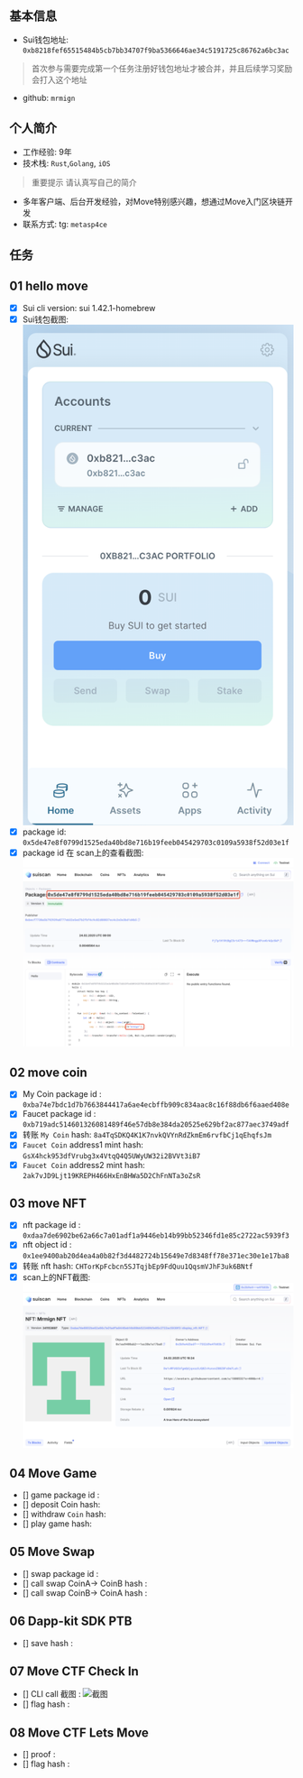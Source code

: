 ## 基本信息
- Sui钱包地址: `0xb8218fef65515484b5cb7bb34707f9ba5366646ae34c5191725c86762a6bc3ac`
> 首次参与需要完成第一个任务注册好钱包地址才被合并，并且后续学习奖励会打入这个地址
- github: `mrmign`

## 个人简介
- 工作经验: 9年
- 技术栈: `Rust`,`Golang`, `iOS`
> 重要提示 请认真写自己的简介
- 多年客户端、后台开发经验，对Move特别感兴趣，想通过Move入门区块链开发
- 联系方式: tg: `metasp4ce` 

## 任务

##   01 hello move  
- [x] Sui cli version: sui 1.42.1-homebrew
- [x] Sui钱包截图: ![Sui钱包截图](./images/wallet.png)
- [x] package id: `0x5de47e8f0799d1525eda40bd8e716b19feeb045429703c0109a5938f52d03e1f`
- [x] package id 在 scan上的查看截图:![Scan截图](./images/package.png)

##   02 move coin
- [x] My Coin package id : `0xba74e7bdc1d7b7663844417a6ae4ecbffb909c834aac8c16f88db6f6aaed408e`
- [x] Faucet package id : `0xb719adc514601326081489f46e57db8e384da20525e629bf2ac877aec3749adf`
- [x] 转账 `My Coin` hash: `8a4TqSDKQ4K1K7nvkQVYnRdZkmEm6rvfbCj1qEhqfsJm`
- [x] `Faucet Coin` address1 mint hash: `GsX4hck953dfVrubg3x4VtqQ4Q5UWyUW32i2BVVt3iB7`
- [x] `Faucet Coin` address2 mint hash: `2ak7vJD9Ljt19KREPH466HxEnBHWa5D2ChFnNTa3oZsR`

##   03 move NFT
- [x] nft package id : `0xdaa7de6902be62a66c7a01adf1a9446eb14b99bb52346fd1e85c2722ac5939f3`
- [x] nft object id : `0x1ee9400ab20d4ea4a0b82f3d4482724b15649e7d8348ff78e371ec30e1e17ba8`
- [x] 转账 nft  hash: `CHTorKpFcbcn5SJTqjbEp9FdQuu1QqsmVJhF3uk6BNtf`
- [x] scan上的NFT截图:![Scan截图](./images/nft.png)

##   04 Move Game
- [] game package id :
- [] deposit Coin hash:
- [] withdraw `Coin` hash:
- [] play game hash:

##   05 Move Swap
- [] swap package id :
- [] call swap CoinA-> CoinB  hash :
- [] call swap CoinB-> CoinA  hash :

##   06 Dapp-kit SDK PTB
- [] save hash :

##   07 Move CTF Check In
- [] CLI call 截图 : ![截图](./images/你的图片地址)
- [] flag hash :

##   08 Move CTF Lets Move
- [] proof : 
- [] flag hash :
